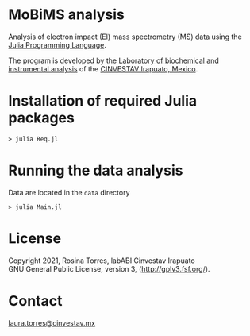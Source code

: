 # MoBiMS analysis

Analysis of electron impact (EI) mass spectrometry (MS) data using the [Julia Programming Language](http://julialang.org. "Julia Programming Language ").

The program is developed by the [Laboratory of biochemical and instrumental analysis](http://www.ira.cinvestav.mx/Investigaci%C3%B3n/Biotecnolog%C3%ADayBioqu%C3%ADmica/ProfesoresInvestigadores/DrRobertWinkler/tabid/626/language/es-MX/Default.aspx "Laboratory of biochemical and instrumental analysis") of the [CINVESTAV Irapuato, Mexico](http://www.ira.cinvestav.mx/ "CINVESTAV Irapuato, Mexico"). 

# Installation of required Julia packages

~~~
> julia Req.jl
~~~

# Running the data analysis

Data are located in the `data` directory
~~~
> julia Main.jl
~~~

# License

Copyright 2021, Rosina Torres, labABI Cinvestav Irapuato  
GNU General Public License, version 3, (<http://gplv3.fsf.org/>).

# Contact

<laura.torres@cinvestav.mx>
